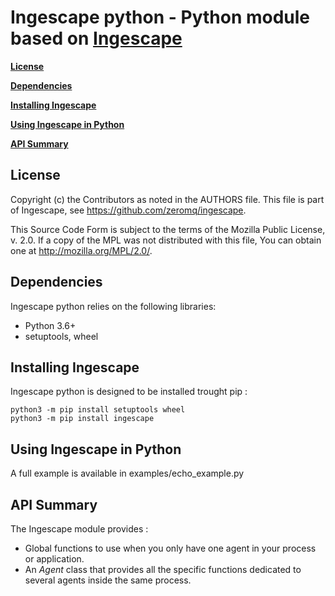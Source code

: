 # Ingescape python - Python module based on [Ingescape](#https://github.com/zeromq/ingescape)

**[License](#License)**

**[Dependencies](#Dependencies)**

**[Installing Ingescape](#Installing-Ingescape)**

**[Using Ingescape in Python](#Using-Ingescape-in-Python)**

**[API Summary](#api-summary)**


## License
Copyright (c) the Contributors as noted in the AUTHORS file.
This file is part of Ingescape, see https://github.com/zeromq/ingescape.

This Source Code Form is subject to the terms of the Mozilla Public
License, v. 2.0. If a copy of the MPL was not distributed with this
file, You can obtain one at http://mozilla.org/MPL/2.0/.


## Dependencies

Ingescape python relies on the following libraries:

- Python 3.6+ 
- setuptools, wheel


## Installing Ingescape

Ingescape python is designed to be installed trought pip :

	python3 -m pip install setuptools wheel
	python3 -m pip install ingescape

## Using Ingescape in Python

A full example is available in examples/echo_example.py


## API Summary
The Ingescape module provides :

 - Global functions to use when you only have one agent in your process or application.
 - An _Agent_ class that provides all the specific functions dedicated to several agents inside the same process.

